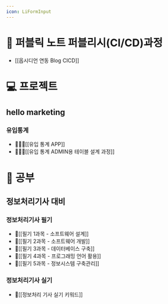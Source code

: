 ```yaml
---
icon: LiFormInput
---
```



# 📓 퍼블릭 노트 퍼블리시(CI/CD)과정
- [[옵시디언 연동 Blog CICD]]

# 💻 프로젝트
## hello marketing
### 유입통계
- 👩‍👧‍👦[[유입 통계 APP]]
- 👩‍👧‍👦[[유입 통계 ADMIN용 테이블 설계 과정]]

# 📕 공부

## 정보처리기사 대비
### 정보처리기사 필기
- 🥈[[필기 1과목 - 소프트웨어 설계]]
- 🥈[[필기 2과목 - 소프트웨어 개발]]
- 🥈[[필기 3과목 - 데이터베이스 구축]]
- 🥈[[필기 4과목 - 프로그래밍 언어 활용]]
- 🥈[[필기 5과목 - 정보시스템 구축관리]]
### 정보처리기사 실기
- 🥇[[정보처리 기사 실기 키워드]]